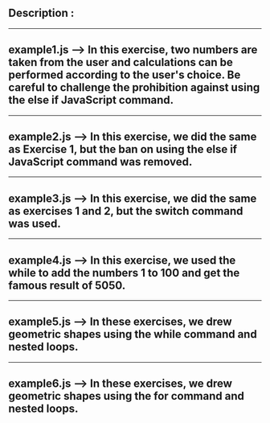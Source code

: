 Description :
-------------

-------------
example1.js --> In this exercise, two numbers are taken from the user and calculations can be performed according to the user's choice.
Be careful to challenge the prohibition against using the else if JavaScript command.
-------------

-------------
example2.js --> In this exercise, we did the same as Exercise 1, but the ban on using the else if JavaScript command was removed.
-------------

-------------
example3.js --> In this exercise, we did the same as exercises 1 and 2, but the switch command was used.
-------------

-------------
example4.js --> In this exercise, we used the while to add the numbers 1 to 100 and get the famous result of 5050.
-------------

-------------
example5.js --> In these exercises, we drew geometric shapes using the while command and nested loops.
-------------

-------------
example6.js --> In these exercises, we drew geometric shapes using the for command and nested loops.
-------------


